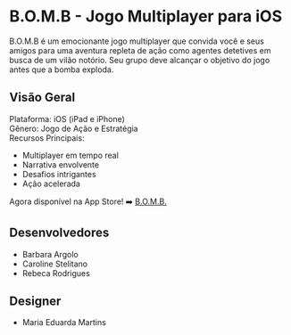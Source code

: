 # B.O.M.B - Jogo Multiplayer para iOS
B.O.M.B é um emocionante jogo multiplayer que convida você e seus amigos para uma aventura repleta de ação como agentes detetives em busca de um vilão notório. Seu grupo deve alcançar o objetivo do jogo antes que a bomba exploda.

## Visão Geral
Plataforma: iOS (iPad e iPhone)  
Gênero: Jogo de Ação e Estratégia  
Recursos Principais:  
  - Multiplayer em tempo real  
  - Narrativa envolvente  
  - Desafios intrigantes  
  - Ação acelerada

Agora disponível na App Store! ➡️ [B.O.M.B.](https://apps.apple.com/br/app/b-o-m-b/id6461695756?l=en-GB)

## Desenvolvedores

- Barbara Argolo
- Caroline Stelitano
- Rebeca Rodrigues

## Designer
- Maria Eduarda Martins

